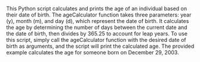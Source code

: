 This Python script calculates and prints the age of an individual based on their date of birth. The ageCalculator function takes three parameters: year (y), month (m), and day (d), which represent the date of birth. It calculates the age by determining the number of days between the current date and the date of birth, then divides by 365.25 to account for leap years. To use this script, simply call the ageCalculator function with the desired date of birth as arguments, and the script will print the calculated age. The provided example calculates the age for someone born on December 29, 2003.
